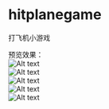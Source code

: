 # hitplanegame
打飞机小游戏

预览效果：<br/>
![Alt text](https://github.com/zhongyuchen/hitplanegame/raw/master/png/work1.PNG)<br/>
![Alt text](https://github.com/zhongyuchen/hitplanegame/raw/master/png/work2.PNG)<br/>
![Alt text](https://github.com/zhongyuchen/hitplanegame/raw/master/png/work3.PNG)<br/>
![Alt text](https://github.com/zhongyuchen/hitplanegame/raw/master/png/work4.PNG)<br/>
![Alt text](https://github.com/zhongyuchen/hitplanegame/raw/master/png/work5.PNG)<br/>


